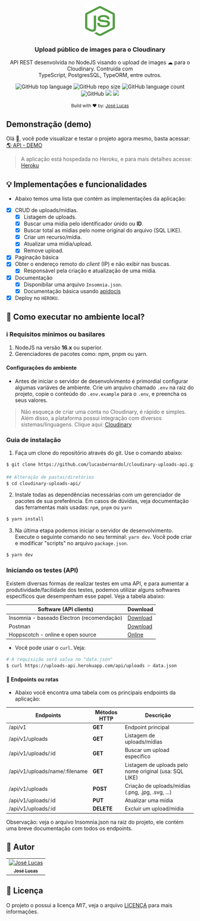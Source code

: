 <div align="center">
  <img src="./.github/assets/node.svg" width="80px" height="80px" />
  <h3>Upload público de images para o Cloudinary</h3>

  <p align="center">
    API REST desenvolvida no NodeJS visando o upload de images ☁ para o Cloudinary. Contruída com <br/>TypeScript, PostgresSQL, TypeORM, entre outros.
  </p>  
</div>

<div align="center">
  <img alt="GitHub top language" src="https://img.shields.io/github/languages/top/lucasbernardol/cloudinary-uploads-api">

  <img alt="GitHub repo size" src="https://img.shields.io/github/repo-size/lucasbernardol/cloudinary-uploads-api">

  <img alt="GitHub language count" src="https://img.shields.io/github/languages/count/lucasbernardol/cloudinary-uploads-api">

  <img alt="GitHub" src="https://img.shields.io/github/license/lucasbernardol/cloudinary-uploads-api">

  <img src="https://pyheroku-badge.herokuapp.com/?app=uploads-api&path=/&style=" />

  <a href="https://github.com/prettier/prettier">
    <img src="https://img.shields.io/badge/code_style-prettier-ff69b4.svg?style=flat" />
  </a>
</div>

<p align="center">
  <small>Build with ❤️ by: <a href="https://github.com/lucasbernardol">José Lucas</a></small>
</p>

## Demonstração (demo)

Olá :wave:, você pode visualizar e testar o projeto agora mesmo, basta
acessar: [:earth_americas: API - DEMO](https://uploads-api.herokuapp.com/api/)

> A aplicação está hospedada no Heroku, e para mais detalhes acesse:
> [Heroku](https://www.heroku.com/)

## :bulb: Implementações e funcionalidades

- Abaixo temos uma lista que contém as implementações da aplicação:

- [x] CRUD de uploads/mídias.
  - [x] Listagem de uploads.
  - [x] Buscar uma mídia pelo identificador únido ou **ID**.
  - [x] Buscar total as mídias pelo nome original do arquivo (SQL LIKE).
  - [x] Criar um recurso/mídia.
  - [x] Atualizar uma mídia/upload.
  - [x] Remove upload.
- [x] Paginação básica
- [x] Obter o endereço remoto do _client_ (IP) e não exibir nas buscas.
  - [x] Responsável pela criação e atualização de uma mídia.
- [x] Documentação
  - [x] Disponibilar uma arquivo `Insomnia.json`.
  - [x] Documentação básica usando [apidocjs](https://apidocjs.com/)
- [x] Deploy no `HEROKU`.

## :wrench: Como executar no ambiente local?

### :information_source: Requisitos mínimos ou basilares

1. NodeJS na versão **16.x** ou superior.
2. Gerenciadores de pacotes como: npm, pnpm ou yarn.

#### Configurações do ambiente

- Antes de iniciar o servidor de desenvolvimento
  é primordial configurar algumas variáves de ambiente. Crie um arquivo chamado `.env` na raiz do projeto, copie o conteúdo do `.env.example` para o `.env`, e preencha os seus valores.

> Não esqueça de criar uma conta no Cloudinary, é rápido e simples.
> Além disso, a plataforma possui integração com diversos sistemas/linguagens. Clique aqui: [Cloudinary](https://cloudinary.com/)

### Guia de instalação

1. Faça um clone do repositório através do git. Use o comando abaixo:

```bash
$ git clone https://github.com/lucasbernardol/cloudinary-uploads-api.git

## Alteração de pastas/diretórios
$ cd cloudinary-uploads-api/
```

2. Instale todas as dependências necessárias com um gerenciador de pacotes
   de sua preferência. Em casos de dúvidas, veja documentação das ferramentas mais usadas: `npm`, `pnpm` ou `yarn`

```bash
$ yarn install
```

3. Na última etapa podemos iniciar o servidor de desenvolvimento. Execute o seguinte
   comando no seu terminal: `yarn dev`. Você pode criar e modificar "scripts" no arquivo `package.json`.

```bash
$ yarn dev
```

### Iniciando os testes (API)

Existem diversas formas de realizar testes em uma API, e para
aumentar a produtividade/facilidade dos testes, podemos utilizar alguns softwares
específicos que desempenham esse papel. Veja a tabela abaixo:

| Software (API clients)                     | Download                                   |
| ------------------------------------------ | ------------------------------------------ |
| Insomnia - baseado Electron (recomendação) | [Download](https://insomnia.rest/download) |
| Postman                                    | [Download](https://www.postman.com/)       |
| Hoppscotch - online e open source          | [Online](https://hoppscotch.io/pt-br)      |

- Você pode usar o `curl`. Veja:

```bash
# A requisição será salva no "data.json"
$ curl https://uploads-api.herokuapp.com/api/uploads > data.json
```

#### :pushpin: Endpoints ou rotas

- Abaixo você encontra uma tabela com os principais endpoints da aplicação:

| Endpoints                      | Métodos HTTP | Descrição                                              |
| ------------------------------ | ------------ | ------------------------------------------------------ |
| /api/v1                        | **GET**      | Endpoint principal                                     |
| /api/v1/uploads                | **GET**      | Listagem de uploads/mídias                             |
| /api/v1/uploads/:id            | **GET**      | Buscar um upload especifíco                            |
| /api/v1/uploads/name/:filename | **GET**      | Listagem de uploads pelo nome original (usa: SQL LIKE) |
| /api/v1/uploads                | **POST**     | Criação de uploads/mídias (.png, .jpg, .svg, ...)      |
| /api/v1/uploads/:id            | **PUT**      | Atualizar uma mídia                                    |
| /api/v1/uploads/:id            | **DELETE**   | Excluir um upload/mídia                                |

Observação: veja o arquivo Insomnia.json na raiz do projeto, ele contém uma breve
documentação com todos os endpoints.

## :boy: Autor

<table class="author">
  <tr>
    <td align="center">
      <a href="https://github.com/lucasbernardol">
        <img src="https://avatars.githubusercontent.com/u/82418341?v=4" 
        width="100px;" alt="José Lucas"/>
        <br/>
        <sub>
          <b>José Lucas</b>
        </sub>
      </a>
    </td>
  </tr>
</table>

## 📝 Licença

O projeto o possui a licença _MIT_, veja o arquivo [LICENÇA](LICENSE) para mais informações.
